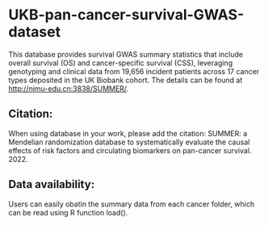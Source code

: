 # UKB-pan-cancer-survival-GWAS-dataset

This database provides survival GWAS summary statistics that include overall survival (OS) and cancer-specific survival (CSS), leveraging genotyping and clinical data from 19,656 incident patients across 17 cancer types deposited in the UK Biobank cohort. The details can be found at http://njmu-edu.cn:3838/SUMMER/.

## Citation:
When using database in your work, please add the citation: SUMMER: a Mendelian randomization database to systematically evaluate the causal effects of risk factors and circulating biomarkers on pan-cancer survival. 2022.


## Data availability:
Users can easily obatin the summary data from each cancer folder, which can be read using R function load().

